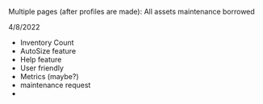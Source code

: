 
Multiple pages (after profiles are made): 
    All assets
    maintenance
    borrowed
   
4/8/2022
- Inventory Count
- AutoSize feature
- Help feature
- User friendly
- Metrics (maybe?)
- maintenance request
- 

